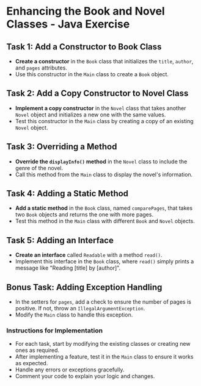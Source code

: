 # Enhancing the Book and Novel Classes - Java Exercise

## Task 1: Add a Constructor to Book Class
- **Create a constructor** in the `Book` class that initializes the `title`, `author`, and `pages` attributes.
- Use this constructor in the `Main` class to create a `Book` object.

## Task 2: Add a Copy Constructor to Novel Class
- **Implement a copy constructor** in the `Novel` class that takes another `Novel` object and initializes a new one with the same values.
- Test this constructor in the `Main` class by creating a copy of an existing `Novel` object.

## Task 3: Overriding a Method
- **Override the `displayInfo()` method** in the `Novel` class to include the genre of the novel.
- Call this method from the `Main` class to display the novel's information.

## Task 4: Adding a Static Method
- **Add a static method** in the `Book` class, named `comparePages`, that takes two `Book` objects and returns the one with more pages.
- Test this method in the `Main` class with different `Book` and `Novel` objects.

## Task 5: Adding an Interface
- **Create an interface** called `Readable` with a method `read()`.
- Implement this interface in the `Book` class, where `read()` simply prints a message like "Reading [title] by [author]".

## Bonus Task: Adding Exception Handling
- In the setters for `pages`, add a check to ensure the number of pages is positive. If not, throw an `IllegalArgumentException`.
- Modify the `Main` class to handle this exception.

### Instructions for Implementation
- For each task, start by modifying the existing classes or creating new ones as required.
- After implementing a feature, test it in the `Main` class to ensure it works as expected.
- Handle any errors or exceptions gracefully.
- Comment your code to explain your logic and changes.


